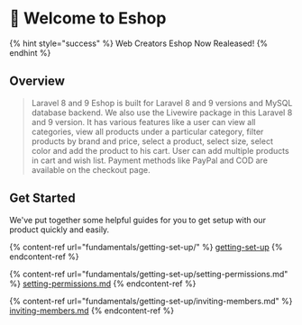 # 👋 Welcome to Eshop

{% hint style="success" %}
Web Creators Eshop Now Realeased!
{% endhint %}

## Overview

> Laravel 8 and 9 Eshop is built for Laravel 8 and 9 versions and MySQL database backend. We also use the Livewire package in this Laravel 8 and 9 version. It has various features like a user can view all categories, view all products under a particular category, filter products by brand and price, select a product, select size, select color and add the product to his cart. User can add multiple products in cart and wish list. Payment methods like PayPal and COD are available on the checkout page.

## Get Started

We've put together some helpful guides for you to get setup with our product quickly and easily.

{% content-ref url="fundamentals/getting-set-up/" %}
[getting-set-up](fundamentals/getting-set-up/)
{% endcontent-ref %}

{% content-ref url="fundamentals/getting-set-up/setting-permissions.md" %}
[setting-permissions.md](fundamentals/getting-set-up/setting-permissions.md)
{% endcontent-ref %}

{% content-ref url="fundamentals/getting-set-up/inviting-members.md" %}
[inviting-members.md](fundamentals/getting-set-up/inviting-members.md)
{% endcontent-ref %}
